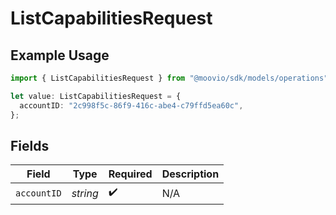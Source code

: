 # ListCapabilitiesRequest

## Example Usage

```typescript
import { ListCapabilitiesRequest } from "@moovio/sdk/models/operations";

let value: ListCapabilitiesRequest = {
  accountID: "2c998f5c-86f9-416c-abe4-c79ffd5ea60c",
};
```

## Fields

| Field              | Type               | Required           | Description        |
| ------------------ | ------------------ | ------------------ | ------------------ |
| `accountID`        | *string*           | :heavy_check_mark: | N/A                |